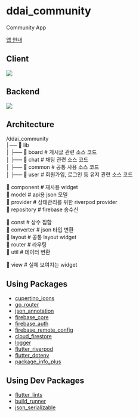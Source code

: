 # ddai_community

Community App

[앱 안내](https://ddai-min.notion.site/1ce98497e613806b8b98e631cc606628)

## Client

<img src="https://img.shields.io/badge/flutter-02569B?style=for-the-badge&logo=flutter&logoColor=white">

## Backend

<img src="https://img.shields.io/badge/firebase-DD2C00?style=for-the-badge&logo=firebase&logoColor=white">

## Architecture

/ddai_community  
│── 📁 lib  
│   ├── 📁 board        # 게시글 관련 소스 코드  
│   ├── 📁 chat         # 채팅 관련 소스 코드  
│   ├── 📁 common       # 공통 사용 소스 코드  
│   ├── 📁 user         # 회원가입, 로그인 등 유저 관련 소스 코드

📁 component        # 재사용 widget  
📁 model            # api용 json 모델  
📁 provider         # 상태관리를 위한 riverpod provider  
📁 repository       # firebase 송수신

📁 const            # 상수 집합  
📁 converter        # json 타입 변환  
📁 layout           # 공통 layout widget  
📁 router           # 라우팅  
📁 util             # 데이터 변환

📁 view             # 실제 보여지는 widget

## Using Packages

- [cupertino_icons](https://pub.dev/packages/cupertino_icons)
- [go_router](https://pub.dev/packages/go_router)
- [json_annotation](https://pub.dev/packages/json_annotation)
- [firebase_core](https://pub.dev/packages/firebase_core)
- [firebase_auth](https://pub.dev/packages/firebase_auth)
- [firebase_remote_config](https://pub.dev/packages/firebase_remote_config)
- [cloud_firestore](https://pub.dev/packages/cloud_firestore)
- [logger](https://pub.dev/packages/logger)
- [flutter_riverpod](https://pub.dev/packages/flutter_riverpod)
- [flutter_dotenv](https://pub.dev/packages/flutter_dotenv)
- [package_info_plus](https://pub.dev/packages/package_info_plus)

## Using Dev Packages

- [flutter_lints](https://pub.dev/packages/flutter_lints)
- [build_runner](https://pub.dev/packages/build_runner)
- [json_serializable](https://pub.dev/packages/json_serializable)